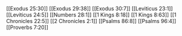 [[Exodus 25:30]]
[[Exodus 29:38]]
[[Exodus 30:7]]
[[Leviticus 23:1]]
[[Leviticus 24:5]]
[[Numbers 28:1]]
[[1 Kings 8:18]]
[[1 Kings 8:63]]
[[1 Chronicles 22:5]]
[[2 Chronicles 2:1]]
[[Psalms 86:8]]
[[Psalms 96:4]]
[[Proverbs 7:20]]
